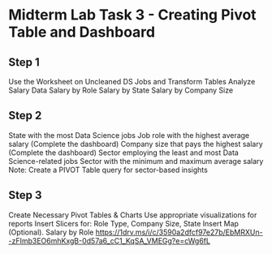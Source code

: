 # Midterm Lab Task 3 - Creating Pivot Table and Dashboard
## Step 1
Use the Worksheet on Uncleaned DS Jobs and Transform Tables
Analyze Salary Data
Salary by Role
Salary by State
Salary by Company Size
## Step 2
State with the most Data Science jobs
Job role with the highest average salary (Complete the dashboard)
Company size that pays the highest salary (Complete the dashboard)
Sector employing the least and most Data Science-related jobs
Sector with the minimum and maximum average salary
Note: Create a PIVOT Table query for sector-based insights
## Step 3
Create Necessary Pivot Tables & Charts
Use appropriate visualizations for reports
Insert Slicers for: Role Type, Company Size, State
Insert Map (Optional).
Salary by Role
https://1drv.ms/i/c/3590a2dfcf97e27b/EbMRXUn--zFImb3EO6mhKxgB-0d57a6_cC1_KqSA_VMEGg?e=cWg6fL
